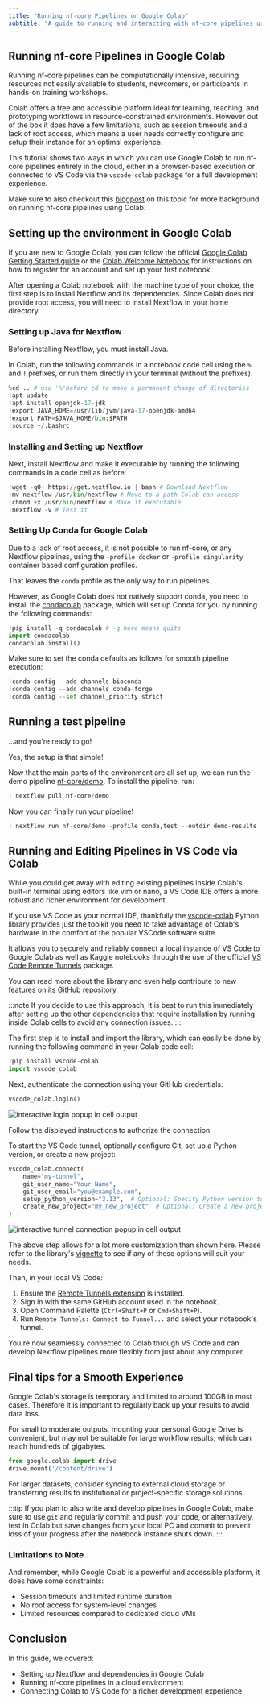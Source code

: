 ```yaml
---
title: "Running nf-core Pipelines on Google Colab"
subtitle: "A guide to running and interacting with nf-core pipelines using Colab and VS Code"
---
```


## Running nf-core Pipelines in Google Colab

Running nf-core pipelines can be computationally intensive, requiring resources not easily available to students, newcomers, or participants in hands-on training workshops.

Colab offers a free and accessible platform ideal for learning, teaching, and prototyping workflows in resource-constrained environments.
However out of the box it does have a few limitations, such as session timeouts and a lack of root access, which means a user needs correctly configure and setup their instance for an optimal experience.

This tutorial shows two ways in which you can use Google Colab to run nf-core pipelines entirely in the cloud, either in a browser-based execution or connected to VS Code via the `vscode-colab` package for a full development experience.

Make sure to also checkout this [blogpost](https://nf-co.re/blog/2025/nf-core-colab-guide) on this topic for more background on running nf-core pipelines using Colab.

## Setting up the environment in Google Colab

If you are new to Google Colab, you can follow the official [Google Colab Getting Started guide](https://research.google.com/colaboratory/faq.html) or the [Colab Welcome Notebook](https://colab.research.google.com/notebooks/intro.ipynb) for instructions on how to register for an account and set up your first notebook.

After opening a Colab notebook with the machine type of your choice, the first step is to install Nextflow and its dependencies. Since Colab does not provide root access, you will need to install Nextflow in your home directory.

### Setting up Java for Nextflow

Before installing Nextflow, you must install Java.

In Colab, run the following commands in a notebook code cell using the `%` and `!` prefixes, or run them directly in your terminal (without the prefixes).

```python
%cd .. # use '%'before cd to make a permanent change of directories
!apt update
!apt install openjdk-17-jdk
!export JAVA_HOME=/usr/lib/jvm/java-17-openjdk-amd64
!export PATH=$JAVA_HOME/bin:$PATH
!source ~/.bashrc
```

### Installing and Setting up Nextflow

Next, install Nextflow and make it executable by running the following commands in a code cell as before:

```python
!wget -qO- https://get.nextflow.io | bash # Download Nextflow
!mv nextflow /usr/bin/nextflow # Move to a path Colab can access
!chmod +x /usr/bin/nextflow # Make it executable
!nextflow -v # Test it
```

### Setting Up Conda for Google Colab

Due to a lack of root access, it is not possible to run nf-core, or any Nextflow pipelines, using the `-profile docker` or `-profile singularity` container based configuration profiles.

That leaves the `conda` profile as the only way to run pipelines.

However, as Google Colab does not natively support conda, you need to install the [condacolab](https://pypi.org/project/condacolab/) package, which will set up Conda for you by running the following commands:

```python
!pip install -q condacolab # -q here means quite
import condacolab
condacolab.install()
```

Make sure to set the conda defaults as follows for smooth pipeline execution:

```python
!conda config --add channels bioconda
!conda config --add channels conda-forge
!conda config --set channel_priority strict
```

## Running a test pipeline

...and you're ready to go!

Yes, the setup is that simple!

Now that the main parts of the environment are all set up, we can run the demo pipeline [nf-core/demo](https://nf-co.re/demo/).
To install the pipeline, run:

```python
! nextflow pull nf-core/demo
```

Now you can finally run your pipeline!

```python
! nextflow run nf-core/demo -profile conda,test --outdir demo-results
```

## Running and Editing Pipelines in VS Code via Colab

While you could get away with editing existing pipelines inside Colab's built-in terminal using editors like vim or nano, a VS Code IDE offers a more robust and richer environment for development.

If you use VS Code as your normal IDE, thankfully the [vscode-colab](https://github.com/EssenceSentry/vscode-colab) Python library provides just the toolkit you need to take advantage of Colab's hardware in the comfort of the popular VSCode software suite.

It allows you to securely and reliably connect a local instance of VS Code to Google Colab as well as Kaggle notebooks through the use of the official [VS Code Remote Tunnels](https://code.visualstudio.com/docs/remote/tunnels) package.

You can read more about the library and even help contribute to new features on its [GitHub repository](https://github.com/EssenceSentry/vscode-colab).

:::note
If you decide to use this approach, it is best to run this immediately after setting up the other dependencies that require installation by running inside Colab cells to avoid any connection issues.
:::

The first step is to install and import the library, which can easily be done by running the following command in your Colab code cell:

```python title="Install vscode-colab"
!pip install vscode-colab
import vscode_colab
```

Next, authenticate the connection using your GitHub credentials:

```python
vscode_colab.login()
```

![interactive login popup in cell output](/images/tutorials/google_colab/login.png)

Follow the displayed instructions to authorize the connection.

To start the VS Code tunnel, optionally configure Git, set up a Python version, or create a new project:

```python
vscode_colab.connect(
    name="my-tunnel",
    git_user_name="Your Name",
    git_user_email="you@example.com",
    setup_python_version="3.13",  # Optional: Specify Python version to install with pyenv
    create_new_project="my_new_project"  # Optional: Create a new project directory
)
```

![interactive tunnel connection popup in cell output](/images/tutorials/google_colab/connect.png)

The above step allows for a lot more customization than shown here. Please refer to the library's [vignette](https://github.com/EssenceSentry/vscode-colab) to see if any of these options will suit your needs.

Then, in your local VS Code:

1. Ensure the [Remote Tunnels extension](https://marketplace.visualstudio.com/items?itemName=ms-vscode.remote-server) is installed.
2. Sign in with the same GitHub account used in the notebook.
3. Open Command Palette (`Ctrl+Shift+P` or `Cmd+Shift+P`).
4. Run `Remote Tunnels: Connect to Tunnel...` and select your notebook's tunnel.

You're now seamlessly connected to Colab through VS Code and can develop Nextflow pipelines more flexibly from just about any computer.

## Final tips for a Smooth Experience

Google Colab's storage is temporary and limited to around 100GB in most cases.
Therefore it is important to regularly back up your results to avoid data loss.

For small to moderate outputs, mounting your personal Google Drive is convenient, but may not be suitable for large workflow results, which can reach hundreds of gigabytes.

```python
from google.colab import drive
drive.mount('/content/drive')
```

For larger datasets, consider syncing to external cloud storage or transferring results to institutional or project-specific storage solutions.

:::tip
If you plan to also write and develop pipelines in Google Colab, make sure to use `git` and regularly commit and push your code, or alternatively, test in Colab but save changes from your local PC and commit to prevent loss of your progress after the notebook instance shuts down.
:::

### Limitations to Note

And remember, while Google Colab is a powerful and accessible platform, it does have some constraints:

- Session timeouts and limited runtime duration
- No root access for system-level changes
- Limited resources compared to dedicated cloud VMs

## Conclusion

In this guide, we covered:

- Setting up Nextflow and dependencies in Google Colab
- Running nf-core pipelines in a cloud environment
- Connecting Colab to VS Code for a richer development experience
